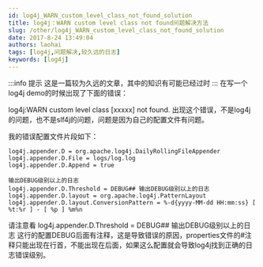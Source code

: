 ```yaml
---
id: log4j_WARN_custom_level_class_not_found_solution
title: log4j：WARN custom level class not found问题解决方法
slug: /other/log4j_WARN_custom_level_class_not_found_solution
date: 2017-8-24 13:49:04
authors: laohai
tags: [log4j,问题解决,较久远的日志]
keywords: [log4j]
---
```

:::info 提示
这是一篇较为久远的文章，其中的知识有可能已经过时
:::
在写一个log4j demo的时候出现了下面的错误：

log4j:WARN custom level class [xxxxx] not found.
出现这个错误，不是log4j的问题，也不是slf4j的问题，问题是因为自己的配置文件有问题。

我的错误配置文件片段如下：
~~~properties
log4j.appender.D = org.apache.log4j.DailyRollingFileAppender
log4j.appender.D.File = logs/log.log
log4j.appender.D.Append = true

输出DEBUG级别以上的日志
log4j.appender.D.Threshold = DEBUG## 输出DEBUG级别以上的日志
log4j.appender.D.layout = org.apache.log4j.PatternLayout
log4j.appender.D.layout.ConversionPattern = %-d{yyyy-MM-dd HH:mm:ss} [ %t:%r ] - [ %p ] %m%n
~~~
请注意看 log4j.appender.D.Threshold = DEBUG## 输出DEBUG级别以上的日志 这行的配置DEBUG后面有注释，这是导致错误的原因，properties文件的#注释只能出现在行首，不能出现在后面，如果这么配置就会导致log4j找到正确的日志错误级别。